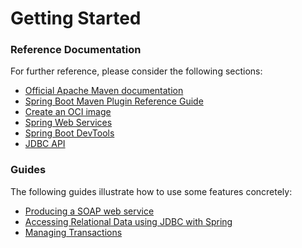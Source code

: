 # Getting Started

### Reference Documentation

For further reference, please consider the following sections:

* [Official Apache Maven documentation](https://maven.apache.org/guides/index.html)
* [Spring Boot Maven Plugin Reference Guide](https://docs.spring.io/spring-boot/docs/2.7.1/maven-plugin/reference/html/)
* [Create an OCI image](https://docs.spring.io/spring-boot/docs/2.7.1/maven-plugin/reference/html/#build-image)
* [Spring Web Services](https://docs.spring.io/spring-boot/docs/2.7.1/reference/htmlsingle/#io.webservices)
* [Spring Boot DevTools](https://docs.spring.io/spring-boot/docs/2.7.1/reference/htmlsingle/#using.devtools)
* [JDBC API](https://docs.spring.io/spring-boot/docs/2.7.1/reference/htmlsingle/#data.sql)

### Guides

The following guides illustrate how to use some features concretely:

* [Producing a SOAP web service](https://spring.io/guides/gs/producing-web-service/)
* [Accessing Relational Data using JDBC with Spring](https://spring.io/guides/gs/relational-data-access/)
* [Managing Transactions](https://spring.io/guides/gs/managing-transactions/)

